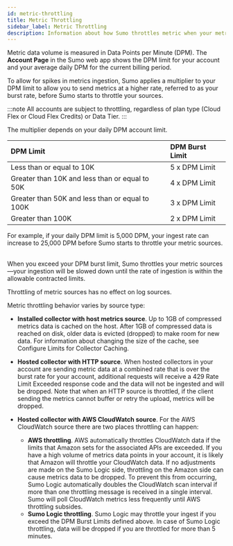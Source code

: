```yaml
---
id: metric-throttling
title: Metric Throttling
sidebar_label: Metric Throttling
description: Information about how Sumo throttles metric when your metrics ingestion exceeds your data points per minute (DPM)  burst limit.
---
```


Metric data volume is measured in Data Points per Minute (DPM). The **Account Page** in the Sumo web app shows the DPM limit for your account and your average daily DPM for the current billing period.

To allow for spikes in metrics ingestion, Sumo applies a multiplier to your DPM limit to allow you to send metrics at a higher rate, referred to as your burst rate, before Sumo starts to throttle your sources.

:::note
All accounts are subject to throttling, regardless of plan type (Cloud Flex or Cloud Flex Credits) or Data Tier.
:::

The multiplier depends on your daily DPM account limit.   

| DPM Limit | DPM Burst Limit |
|:--|:--|
| Less than or equal to 10K | 5 x DPM Limit |
| Greater than 10K and less than or equal to 50K  | 4 x DPM Limit |
| Greater than 50K and less than or equal to 100K | 3 x DPM Limit |
| Greater than 100K | 2 x DPM Limit |

For example, if your daily DPM limit is 5,000 DPM, your ingest rate can increase to 25,000 DPM before Sumo starts to throttle your metric sources.  

When you exceed your DPM burst limit, Sumo throttles your metric sources—your ingestion will be slowed down until the rate of ingestion is within the allowable contracted limits.

Throttling of metric sources has no effect on log sources.

Metric throttling behavior varies by source type:

* **Installed collector with host metrics source**. Up to 1GB of compressed metrics data is cached on the host. After 1GB of compressed data is reached on disk, older data is evicted (dropped) to make room for new data. For information about changing the size of the cache, see Configure Limits for Collector Caching.
* **Hosted collector with HTTP source**. When hosted collectors in your account are sending metric data at a combined rate that is over the burst rate for your account, additional requests will receive a 429 Rate Limit Exceeded response code and the data will not be ingested and will be dropped. Note that when an HTTP source is throttled, if the client sending the metrics cannot buffer or retry the upload, metrics will be dropped.
* **Hosted collector with AWS CloudWatch source**. For the AWS CloudWatch source there are two places throttling can happen:

  * **AWS throttling**. AWS automatically throttles CloudWatch data if the limits that Amazon sets for the associated APIs are exceeded. If you have a high volume of metrics data points in your account, it is likely that Amazon will throttle your CloudWatch data. If no adjustments are made on the Sumo Logic     side, throttling on the Amazon side can cause metrics data to be dropped. To prevent this from occurring, Sumo Logic automatically doubles the CloudWatch scan interval if more than one throttling message is received in a single interval. Sumo will poll CloudWatch metrics less frequently until AWS throttling subsides.
  * **Sumo Logic throttling**. Sumo Logic may throttle your ingest if you exceed the DPM Burst Limits defined above. In case of Sumo Logic throttling, data will be dropped if you are throttled for more than 5 minutes.
